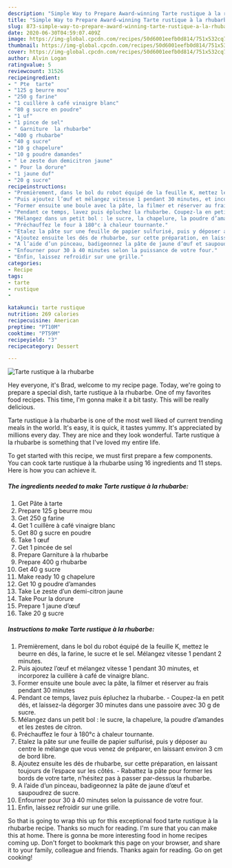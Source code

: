 ```yaml
---
description: "Simple Way to Prepare Award-winning Tarte rustique à la rhubarbe"
title: "Simple Way to Prepare Award-winning Tarte rustique à la rhubarbe"
slug: 873-simple-way-to-prepare-award-winning-tarte-rustique-a-la-rhubarbe
date: 2020-06-30T04:59:07.409Z
image: https://img-global.cpcdn.com/recipes/50d6001eefb0d814/751x532cq70/tarte-rustique-a-la-rhubarbe-photo-principale-de-la-recette.jpg
thumbnail: https://img-global.cpcdn.com/recipes/50d6001eefb0d814/751x532cq70/tarte-rustique-a-la-rhubarbe-photo-principale-de-la-recette.jpg
cover: https://img-global.cpcdn.com/recipes/50d6001eefb0d814/751x532cq70/tarte-rustique-a-la-rhubarbe-photo-principale-de-la-recette.jpg
author: Alvin Logan
ratingvalue: 5
reviewcount: 31526
recipeingredient:
- " Pte  tarte"
- "125 g beurre mou"
- "250 g farine"
- "1 cuillère à café vinaigre blanc"
- "80 g sucre en poudre"
- "1 uf"
- "1 pince de sel"
- " Garniture  la rhubarbe"
- "400 g rhubarbe"
- "40 g sucre"
- "10 g chapelure"
- "10 g poudre damandes"
- " Le zeste dun demicitron jaune"
- " Pour la dorure"
- "1 jaune duf"
- "20 g sucre"
recipeinstructions:
- "Premièrement, dans le bol du robot équipé de la feuille K, mettez le beurre en dés, la farine, le sucre et le sel. Mélangez vitesse 1 pendant 2 minutes."
- "Puis ajoutez l’œuf et mélangez vitesse 1 pendant 30 minutes, et incorporez la cuillère à café de vinaigre blanc."
- "Former ensuite une boule avec la pâte, la filmer et réserver au frais pendant 30 minutes"
- "Pendant ce temps, lavez puis épluchez la rhubarbe. Coupez-la en petit dés, et laissez-la dégorger 30 minutes dans une passoire avec 30 g de sucre."
- "Mélangez dans un petit bol : le sucre, la chapelure, la poudre d’amandes et les zestes de citron."
- "Préchauffez le four à 180°c à chaleur tournante."
- "Etalez la pâte sur une feuille de papier sulfurisé, puis y déposer au centre le mélange que vous venez de préparer, en laissant environ 3 cm de bord libre."
- "Ajoutez ensuite les dés de rhubarbe, sur cette préparation, en laissant toujours de l’espace sur les côtés. Rabattez la pâte pour former les bords de votre tarte, n’hésitez pas à passer par-dessus la rhubarbe."
- "A l’aide d’un pinceau, badigeonnez la pâte de jaune d’œuf et saupoudrez de sucre."
- "Enfourner pour 30 à 40 minutes selon la puissance de votre four."
- "Enfin, laissez refroidir sur une grille."
categories:
- Recipe
tags:
- tarte
- rustique
- 

katakunci: tarte rustique  
nutrition: 269 calories
recipecuisine: American
preptime: "PT10M"
cooktime: "PT59M"
recipeyield: "3"
recipecategory: Dessert

---
```



![Tarte rustique à la rhubarbe](https://img-global.cpcdn.com/recipes/50d6001eefb0d814/751x532cq70/tarte-rustique-a-la-rhubarbe-photo-principale-de-la-recette.jpg)

Hey everyone, it's Brad, welcome to my recipe page. Today, we're going to prepare a special dish, tarte rustique à la rhubarbe. One of my favorites food recipes. This time, I'm gonna make it a bit tasty. This will be really delicious.



Tarte rustique à la rhubarbe is one of the most well liked of current trending meals in the world. It's easy, it is quick, it tastes yummy. It's appreciated by millions every day. They are nice and they look wonderful. Tarte rustique à la rhubarbe is something that I've loved my entire life.


To get started with this recipe, we must first prepare a few components. You can cook tarte rustique à la rhubarbe using 16 ingredients and 11 steps. Here is how you can achieve it.

<!--inarticleads1-->

##### The ingredients needed to make Tarte rustique à la rhubarbe:

1. Get  Pâte à tarte
1. Prepare 125 g beurre mou
1. Get 250 g farine
1. Get 1 cuillère à café vinaigre blanc
1. Get 80 g sucre en poudre
1. Take 1 œuf
1. Get 1 pincée de sel
1. Prepare  Garniture à la rhubarbe
1. Prepare 400 g rhubarbe
1. Get 40 g sucre
1. Make ready 10 g chapelure
1. Get 10 g poudre d’amandes
1. Take  Le zeste d’un demi-citron jaune
1. Take  Pour la dorure
1. Prepare 1 jaune d’œuf
1. Take 20 g sucre




<!--inarticleads2-->

##### Instructions to make Tarte rustique à la rhubarbe:

1. Premièrement, dans le bol du robot équipé de la feuille K, mettez le beurre en dés, la farine, le sucre et le sel. Mélangez vitesse 1 pendant 2 minutes.
1. Puis ajoutez l’œuf et mélangez vitesse 1 pendant 30 minutes, et incorporez la cuillère à café de vinaigre blanc.
1. Former ensuite une boule avec la pâte, la filmer et réserver au frais pendant 30 minutes
1. Pendant ce temps, lavez puis épluchez la rhubarbe. - Coupez-la en petit dés, et laissez-la dégorger 30 minutes dans une passoire avec 30 g de sucre.
1. Mélangez dans un petit bol : le sucre, la chapelure, la poudre d’amandes et les zestes de citron.
1. Préchauffez le four à 180°c à chaleur tournante.
1. Etalez la pâte sur une feuille de papier sulfurisé, puis y déposer au centre le mélange que vous venez de préparer, en laissant environ 3 cm de bord libre.
1. Ajoutez ensuite les dés de rhubarbe, sur cette préparation, en laissant toujours de l’espace sur les côtés. - Rabattez la pâte pour former les bords de votre tarte, n’hésitez pas à passer par-dessus la rhubarbe.
1. A l’aide d’un pinceau, badigeonnez la pâte de jaune d’œuf et saupoudrez de sucre.
1. Enfourner pour 30 à 40 minutes selon la puissance de votre four.
1. Enfin, laissez refroidir sur une grille.




So that is going to wrap this up for this exceptional food tarte rustique à la rhubarbe recipe. Thanks so much for reading. I'm sure that you can make this at home. There is gonna be more interesting food in home recipes coming up. Don't forget to bookmark this page on your browser, and share it to your family, colleague and friends. Thanks again for reading. Go on get cooking!
